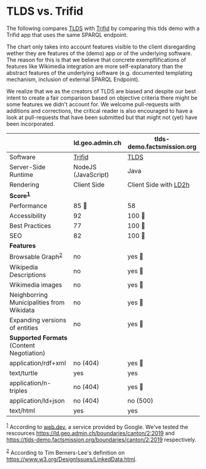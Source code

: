 # TLDS vs. Trifid 

The following compares [TLDS](https://github.com/linked-solutions/tlds) with [Trifid](https://github.com/zazuko/trifid) by comparing this tlds demo with a Trifid app that uses the same SPARQL endpoint.

The chart only takes into account features visible to the client disregarding wether they are features of the (demo) app or of the underlying software. The reason for this is that we believe that concrete exempflifications of features like Wikimedia integration are more self-explanatory than the abstract features of the underlying software (e.g. documented templating mechanism, inclusion of external SPARQL Endpoint).

We realize that we as the creators of TLDS are biased and despite our best intent to create a fair comparison based on objective criteria there might be some features we didn't account for. We welcome pull-requests with additions and corrections, the critical reader is also encouraged to have a look at pull-requests that have been submitted but that might not (yet) have been incorporated.

| | ld.geo.admin.ch | tlds-demo.factsmission.org |
| - | - | - |
| Software | [Trifid](https://github.com/zazuko/trifid) | [TLDS](https://github.com/linked-solutions/tlds) |
| Server-Side Runtime | NodeJS (JavaScript) | Java |
| Rendering | Client Side | Client Side with [LD2h](https://github.com/rdf2h/ld2h/) |
| <b>Score<sup>[1](#f1)</sup></b> |
| Performance | 85 🏅 | 58 |
| Accessibility | 92 | 100 🏅 |
| Best Practices | 77 | 100 🏅 |
| SEO | 82 | 100 🏅 |
| <b>Features</b> |
| Browsable Graph<sup>[2](#f2)</sup> | no | yes 🏅 |
| Wikipedia Descriptions | no | yes 🏅 |
| Wikimedia images | no | yes 🏅 |
| Neighborring Municipalities from Wikidata | no | yes 🏅 |
| Expanding versions of entities | no | yes 🏅 |
| <b>Supported Formats</b> (Content Negotiation) |
| application/rdf+xml | no (404) | yes 🏅 |
| text/turtle | yes | yes  |
| application/n-triples | no (404) | yes 🏅 |
| application/ld+json | no (404) | no (500) |
| text/html | yes | yes |

<sup id="f1">[1](#f1)</sup> According to [web.dev](https://web.dev/), a service provided by Google. We've tested the rescources https://ld.geo.admin.ch/boundaries/canton/2:2019 and https://tlds-demo.factsmission.org/boundaries/canton/2:2019 respectively.

<sup id="f2">[2](#f2)</sup> According to Tim Berners-Lee's definition on https://www.w3.org/DesignIssues/LinkedData.html.